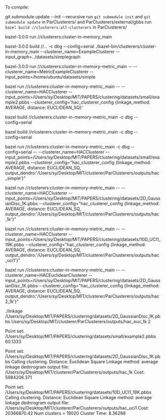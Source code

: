 To compile:


git submodule update --init --recursive
run `git submodule init` and  `git submodule update` in ParClusterers/ and ParClusterers/external/gbbs
run `bazel build //clusterers:all-clusterers` in ParClusterers/

bazel-3.0.0 run //clusterers:cluster-in-memory_main

bazel-3.0.0 build //... -c dbg --config=serial
./bazel-bin/clusterers/cluster-in-memory_main --clusterer_name=ExampleClusterer --input_graph=../datasets/simplegraph

bazel-3.0.0 run //clusterers:cluster-in-memory-metric_main -- --clusterer_name=MetricExampleClusterer --input_points=/home/ubuntu/datasets/simple


bazel run //clusterers:cluster-in-memory-metric_main -- --clusterer_name=HACClusterer --input_points=/Users/sy/Desktop/MIT/PAPERS/clustering/datasets/small/example2.pbbs --clusterer_config='hac_clusterer_config {linkage_method: AVERAGE, distance: EUCLIDEAN_SQ}'

bazel build //clusterers:cluster-in-memory-metric_main -c dbg --config=serial 

bazel build //clusterers:cluster-in-memory-metric_main -c dbg --config=serial 

bazel run //clusterers:cluster-in-memory-metric_main -c dbg --config=serial -- --clusterer_name=HACClusterer --input_points=/Users/sy/Desktop/MIT/PAPERS/clustering/datasets/small/example2.pbbs --clusterer_config="hac_clusterer_config {linkage_method: AVERAGE, distance: EUCLIDEAN_SQ, output_dendro:'/Users/sy/Desktop/MIT/clusterer/ParClusterers/outputs/hac_simple'}"

bazel run //clusterers:cluster-in-memory-metric_main -- --clusterer_name=HACClusterer --input_points=/Users/sy/Desktop/MIT/PAPERS/clustering/datasets/2D_GaussianDisc_1K.pbbs --clusterer_config="hac_clusterer_config {linkage_method: AVERAGE, distance: EUCLIDEAN_SQ, output_dendro:'/Users/sy/Desktop/MIT/clusterer/ParClusterers/outputs/hac_1k'}"

bazel run //clusterers:cluster-in-memory-metric_main -- --clusterer_name=HACClusterer --input_points=/Users/sy/Desktop/MIT/PAPERS/clustering/datasets/10D_UCI1_19K.pbbs --clusterer_config="hac_clusterer_config {linkage_method: AVERAGE, distance: EUCLIDEAN_SQ, output_dendro:'/Users/sy/Desktop/MIT/clusterer/ParClusterers/outputs/hac_uci1'}"

bazel run //clusterers:cluster-in-memory-metric_main -- --clusterer_name=HACEuclideanClusterer --input_points=/Users/sy/Desktop/MIT/PAPERS/clustering/datasets/2D_GaussianDisc_1K.pbbs --clusterer_config="hac_clusterer_config {linkage_method: AVERAGE, distance: EUCLIDEAN_SQ, output_dendro:'/Users/sy/Desktop/MIT/clusterer/ParClusterers/outputs/hac2_1k'}"

./linkage /Users/sy/Desktop/MIT/PAPERS/clustering/datasets/2D_GaussianDisc_1K.pbbs Users/sy/Desktop/MIT/clusterer/ParClusterers/outputs/hac_euc_1k 2

Point set: /Users/sy/Desktop/MIT/PAPERS/clustering/datasets/small/example2.pbbs
60.1333

Point set: /Users/sy/Desktop/MIT/PAPERS/clustering/datasets/2D_GaussianDisc_1K.pbbs
Calling clustering.
Distance: Euclidean Square
Linkage method: average linkage
dednrogram output file: /Users/sy/Desktop/MIT/clusterer/ParClusterers/outputs/hac_1k
Cost: 5984206.371

Point set: /Users/sy/Desktop/MIT/PAPERS/clustering/datasets/10D_UCI1_19K.pbbs
Calling clustering.
Distance: Euclidean Square
Linkage method: average linkage
dednrogram output file: /Users/sy/Desktop/MIT/clusterer/ParClusterers/outputs/hac_uci1
Cost:  20366870.42
Num clusters = 19020
Cluster Time: 8.36288